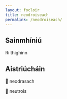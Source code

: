 ```yaml
---
layout: focloir
title: neodroiseach
permalink: /neodroiseach/
---
```


## Sainmhíniú

Ri thighinn

## Aistriúcháin

&#x1f3f4;&#xe0067;&#xe0062;&#xe0073;&#xe0063;&#xe0074;&#xe007f; neodrasach

&#x1f3f4;&#xe0067;&#xe0062;&#xe0065;&#xe006e;&#xe0067;&#xe007f; neutrois